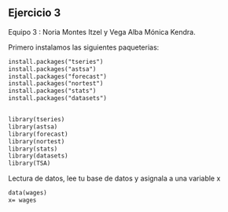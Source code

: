 ## Ejercicio 3 
Equipo 3 : Noria Montes Itzel y Vega Alba Mónica Kendra.


Primero instalamos las siguientes paqueterias: 

```markdown
install.packages("tseries")
install.packages("astsa")
install.packages("forecast")
install.packages("nortest")
install.packages("stats")
install.packages("datasets")


library(tseries)
library(astsa)
library(forecast)
library(nortest)
library(stats)
library(datasets)
library(TSA)
```
Lectura de datos, lee tu base de datos y asignala a una variable x

```markdown
data(wages)
x= wages
```

```markdown

```

```markdown

```

```markdown

```

```markdown

```

```markdown

```

```markdown

```

```markdown

```

```markdown

```

```markdown

```

```markdown

```

```markdown

```
```markdown

```


```markdown

```

```markdown

```

```markdown

```

```markdown

```

```markdown

```

```markdown

```

```markdown

```

```markdown

```

```markdown

```

```markdown

```

```markdown

```

```markdown

```
```markdown

```


```markdown

```

```markdown

```

```markdown

```

```markdown

```

```markdown

```

```markdown

```

```markdown

```

```markdown

```

```markdown

```

```markdown

```

```markdown

```

```markdown

```
```markdown

```


```markdown

```

```markdown

```

```markdown

```

```markdown

```

```markdown

```

```markdown

```

```markdown

```

```markdown

```

```markdown

```

```markdown

```

```markdown

```

```markdown

```
